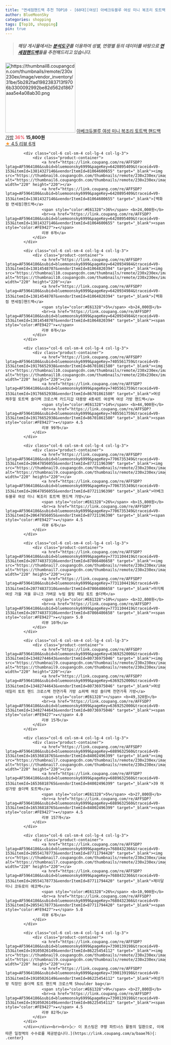 ```yaml
---
title: "면세점핸드백 추천 TOP10 - [60대][여성] 아베크듀블루 여성 미니 복조리 토트백 핸드백 가방"
author: BlueMoonSky
categories: shopping
tags: [Top10, shopping]
pin: true
---
```


> ##### 해당 게시물에서는 [**분석도구**](https://itemscout.io/)를 이용하여 **성별**, **연령별** 등의 데이터를 바탕으로 [**면세점핸드백**](https://link.coupang.com/a/baae76)들을 추천해드리고 있습니다.
<div class="container"><div class="row">
            <div class="col-6 col-sm-4 col-lg-4 col-lg-3">
                <div class="product-container">
                    <a href="https://link.coupang.com/re/AFFSDP?lptag=AF5964186&subid=bluemoonsky6999&pageKey=7706735349&traceid=V0-153&itemId=20647856058&vendorItemId=87721196406" target="_blank"><img src="https://thumbnail8.coupangcdn.com/thumbnails/remote/230x230ex/image/vendor_inventory/31be/5b282fad1982383713f9706b3300092992be82d562d1867aaa5e4a08ab30.png" alt="https://thumbnail8.coupangcdn.com/thumbnails/remote/230x230ex/image/vendor_inventory/31be/5b282fad1982383713f9706b3300092992be82d562d1867aaa5e4a08ab30.png" width="220" height="220"></a>
                    <a href="https://link.coupang.com/re/AFFSDP?lptag=AF5964186&subid=bluemoonsky6999&pageKey=7706735349&traceid=V0-153&itemId=20647856058&vendorItemId=87721196406" target="_blank">아베크듀블루 여성 미니 복조리 토트백 핸드백 가방</a>
                    <span style="color:#E61328">36%</span> <b>15,800원</b>
                    <br><a href="https://link.coupang.com/re/AFFSDP?lptag=AF5964186&subid=bluemoonsky6999&pageKey=7706735349&traceid=V0-153&itemId=20647856058&vendorItemId=87721196406" target="_blank"><span style="color:#FE9427">★</span> 4.5
                    리뷰 6개</a>
                </div>
            </div>
            
            <div class="col-6 col-sm-4 col-lg-4 col-lg-3">
                <div class="product-container">
                    <a href="https://link.coupang.com/re/AFFSDP?lptag=AF5964186&subid=bluemoonsky6999&pageKey=6420895409&traceid=V0-153&itemId=13814327146&vendorItemId=81064600655" target="_blank"><img src="https://thumbnail6.coupangcdn.com/thumbnails/remote/230x230ex/image/vendor_inventory/d358/077944869b6b1c1e416811eb97ee38ad1377212494c966321c4ea9feb171.jpg" alt="https://thumbnail6.coupangcdn.com/thumbnails/remote/230x230ex/image/vendor_inventory/d358/077944869b6b1c1e416811eb97ee38ad1377212494c966321c4ea9feb171.jpg" width="220" height="220"></a>
                    <a href="https://link.coupang.com/re/AFFSDP?lptag=AF5964186&subid=bluemoonsky6999&pageKey=6420895409&traceid=V0-153&itemId=13814327146&vendorItemId=81064600655" target="_blank">[백화점 면세점]핸드백</a>
                    <span style="color:#E61328">36%</span> <b>24,000원</b>
                    <br><a href="https://link.coupang.com/re/AFFSDP?lptag=AF5964186&subid=bluemoonsky6999&pageKey=6420895409&traceid=V0-153&itemId=13814327146&vendorItemId=81064600655" target="_blank"><span style="color:#FE9427">★</span> 
                    리뷰 0개</a>
                </div>
            </div>
            
            <div class="col-6 col-sm-4 col-lg-4 col-lg-3">
                <div class="product-container">
                    <a href="https://link.coupang.com/re/AFFSDP?lptag=AF5964186&subid=bluemoonsky6999&pageKey=6420934984&traceid=V0-153&itemId=13814548707&vendorItemId=81064820394" target="_blank"><img src="https://thumbnail10.coupangcdn.com/thumbnails/remote/230x230ex/image/vendor_inventory/d13a/daae07240d5e820b482ef34f4c1dcd7a0b5442e78ade44593199b5dd4912.jpg" alt="https://thumbnail10.coupangcdn.com/thumbnails/remote/230x230ex/image/vendor_inventory/d13a/daae07240d5e820b482ef34f4c1dcd7a0b5442e78ade44593199b5dd4912.jpg" width="220" height="220"></a>
                    <a href="https://link.coupang.com/re/AFFSDP?lptag=AF5964186&subid=bluemoonsky6999&pageKey=6420934984&traceid=V0-153&itemId=13814548707&vendorItemId=81064820394" target="_blank">[백화점 면세점]핸드백</a>
                    <span style="color:#E61328">5%</span> <b>24,000원</b>
                    <br><a href="https://link.coupang.com/re/AFFSDP?lptag=AF5964186&subid=bluemoonsky6999&pageKey=6420934984&traceid=V0-153&itemId=13814548707&vendorItemId=81064820394" target="_blank"><span style="color:#FE9427">★</span> 
                    리뷰 0개</a>
                </div>
            </div>
            
            <div class="col-6 col-sm-4 col-lg-4 col-lg-3">
                <div class="product-container">
                    <a href="https://link.coupang.com/re/AFFSDP?lptag=AF5964186&subid=bluemoonsky6999&pageKey=7405561759&traceid=V0-153&itemId=19176652938&vendorItemId=86701861580" target="_blank"><img src="https://thumbnail10.coupangcdn.com/thumbnails/remote/230x230ex/image/vendor_inventory/9709/20c7e419ffadea1e0341b211600c947baf4dc4275096d5be5e225cba9393.jpg" alt="https://thumbnail10.coupangcdn.com/thumbnails/remote/230x230ex/image/vendor_inventory/9709/20c7e419ffadea1e0341b211600c947baf4dc4275096d5be5e225cba9393.jpg" width="220" height="220"></a>
                    <a href="https://link.coupang.com/re/AFFSDP?lptag=AF5964186&subid=bluemoonsky6999&pageKey=7405561759&traceid=V0-153&itemId=19176652938&vendorItemId=86701861580" target="_blank">여성 캐주얼 토트백 숄더백 크로스백 카드지갑 대용량 4종세트 여성백 여성 가방 핸드백</a>
                    <span style="color:#E61328">14%</span> <b>44,900원</b>
                    <br><a href="https://link.coupang.com/re/AFFSDP?lptag=AF5964186&subid=bluemoonsky6999&pageKey=7405561759&traceid=V0-153&itemId=19176652938&vendorItemId=86701861580" target="_blank"><span style="color:#FE9427">★</span> 4.5
                    리뷰 99개</a>
                </div>
            </div>
            
            <div class="col-6 col-sm-4 col-lg-4 col-lg-3">
                <div class="product-container">
                    <a href="https://link.coupang.com/re/AFFSDP?lptag=AF5964186&subid=bluemoonsky6999&pageKey=7706735349&traceid=V0-153&itemId=20647856055&vendorItemId=87721196390" target="_blank"><img src="https://thumbnail9.coupangcdn.com/thumbnails/remote/230x230ex/image/vendor_inventory/f217/740fe4652f63d8c74fec64c18b9b6d283ef729f2a1a1b08ea6fc9d203bc0.png" alt="https://thumbnail9.coupangcdn.com/thumbnails/remote/230x230ex/image/vendor_inventory/f217/740fe4652f63d8c74fec64c18b9b6d283ef729f2a1a1b08ea6fc9d203bc0.png" width="220" height="220"></a>
                    <a href="https://link.coupang.com/re/AFFSDP?lptag=AF5964186&subid=bluemoonsky6999&pageKey=7706735349&traceid=V0-153&itemId=20647856055&vendorItemId=87721196390" target="_blank">아베크듀블루 여성 미니 복조리 토트백 핸드백 가방</a>
                    <span style="color:#E61328">26%</span> <b>15,800원</b>
                    <br><a href="https://link.coupang.com/re/AFFSDP?lptag=AF5964186&subid=bluemoonsky6999&pageKey=7706735349&traceid=V0-153&itemId=20647856055&vendorItemId=87721196390" target="_blank"><span style="color:#FE9427">★</span> 4.5
                    리뷰 6개</a>
                </div>
            </div>
            
            <div class="col-6 col-sm-4 col-lg-4 col-lg-3">
                <div class="product-container">
                    <a href="https://link.coupang.com/re/AFFSDP?lptag=AF5964186&subid=bluemoonsky6999&pageKey=7731104419&traceid=V0-153&itemId=20774837310&vendorItemId=87866486658" target="_blank"><img src="https://thumbnail7.coupangcdn.com/thumbnails/remote/230x230ex/image/vendor_inventory/bce0/1d545bf137c3e5068471380b877168d982ffb5f58739c31052088cf75b2e.png" alt="https://thumbnail7.coupangcdn.com/thumbnails/remote/230x230ex/image/vendor_inventory/bce0/1d545bf137c3e5068471380b877168d982ffb5f58739c31052088cf75b2e.png" width="220" height="220"></a>
                    <a href="https://link.coupang.com/re/AFFSDP?lptag=AF5964186&subid=bluemoonsky6999&pageKey=7731104419&traceid=V0-153&itemId=20774837310&vendorItemId=87866486658" target="_blank">마지페 여성 가을 겨울 유니크 가벼운 누빔 퀄팅 패딩 토트 숄더백</a>
                    <span style="color:#E61328">10%</span> <b>32,800원</b>
                    <br><a href="https://link.coupang.com/re/AFFSDP?lptag=AF5964186&subid=bluemoonsky6999&pageKey=7731104419&traceid=V0-153&itemId=20774837310&vendorItemId=87866486658" target="_blank"><span style="color:#FE9427">★</span> 5.0
                    리뷰 10개</a>
                </div>
            </div>
            
            <div class="col-6 col-sm-4 col-lg-4 col-lg-3">
                <div class="product-container">
                    <a href="https://link.coupang.com/re/AFFSDP?lptag=AF5964186&subid=bluemoonsky6999&pageKey=6369252000&traceid=V0-153&itemId=13482744643&vendorItemId=80736975046" target="_blank"><img src="https://thumbnail9.coupangcdn.com/thumbnails/remote/230x230ex/image/vendor_inventory/8df4/9d2059016afc45a3f9307c6b297a66a8912764d135ee95a8707bf11e2c2b.jpg" alt="https://thumbnail9.coupangcdn.com/thumbnails/remote/230x230ex/image/vendor_inventory/8df4/9d2059016afc45a3f9307c6b297a66a8912764d135ee95a8707bf11e2c2b.jpg" width="220" height="220"></a>
                    <a href="https://link.coupang.com/re/AFFSDP?lptag=AF5964186&subid=bluemoonsky6999&pageKey=6369252000&traceid=V0-153&itemId=13482744643&vendorItemId=80736975046" target="_blank">여성 데일리 토트 핸드 크로스백 천연가죽 가방 쇼퍼백 여성 숄더백 천연가죽 가방</a>
                    <span style="color:#E61328"></span> <b>49,320원</b>
                    <br><a href="https://link.coupang.com/re/AFFSDP?lptag=AF5964186&subid=bluemoonsky6999&pageKey=6369252000&traceid=V0-153&itemId=13482744643&vendorItemId=80736975046" target="_blank"><span style="color:#FE9427">★</span> 4.0
                    리뷰 15개</a>
                </div>
            </div>
            
            <div class="col-6 col-sm-4 col-lg-4 col-lg-3">
                <div class="product-container">
                    <a href="https://link.coupang.com/re/AFFSDP?lptag=AF5964186&subid=bluemoonsky6999&pageKey=6889632560&traceid=V0-153&itemId=16536818765&vendorItemId=84002496399" target="_blank"><img src="https://thumbnail7.coupangcdn.com/thumbnails/remote/230x230ex/image/vendor_inventory/2f22/8eb720def87ed51d7e6f24f8d182ff59dc3e2819bbf1e7a6fd87e5e92602.png" alt="https://thumbnail7.coupangcdn.com/thumbnails/remote/230x230ex/image/vendor_inventory/2f22/8eb720def87ed51d7e6f24f8d182ff59dc3e2819bbf1e7a6fd87e5e92602.png" width="220" height="220"></a>
                    <a href="https://link.coupang.com/re/AFFSDP?lptag=AF5964186&subid=bluemoonsky6999&pageKey=6889632560&traceid=V0-153&itemId=16536818765&vendorItemId=84002496399" target="_blank">39 여성가방 숄더백 토트백</a>
                    <span style="color:#E61328">5%</span> <b>27,800원</b>
                    <br><a href="https://link.coupang.com/re/AFFSDP?lptag=AF5964186&subid=bluemoonsky6999&pageKey=6889632560&traceid=V0-153&itemId=16536818765&vendorItemId=84002496399" target="_blank"><span style="color:#FE9427">★</span> 4.5
                    리뷰 157개</a>
                </div>
            </div>
            
            <div class="col-6 col-sm-4 col-lg-4 col-lg-3">
                <div class="product-container">
                    <a href="https://link.coupang.com/re/AFFSDP?lptag=AF5964186&subid=bluemoonsky6999&pageKey=7688432366&traceid=V0-153&itemId=20554178773&vendorItemId=87711794420" target="_blank"><img src="https://thumbnail7.coupangcdn.com/thumbnails/remote/230x230ex/image/vendor_inventory/5892/2111b92859d0084b1f0b20fd4c2d919905179b9f8085b2d8f6d0740bc30e.jpg" alt="https://thumbnail7.coupangcdn.com/thumbnails/remote/230x230ex/image/vendor_inventory/5892/2111b92859d0084b1f0b20fd4c2d919905179b9f8085b2d8f6d0740bc30e.jpg" width="220" height="220"></a>
                    <a href="https://link.coupang.com/re/AFFSDP?lptag=AF5964186&subid=bluemoonsky6999&pageKey=7688432366&traceid=V0-153&itemId=20554178773&vendorItemId=87711794420" target="_blank">제이달 미니 코듀로이 에코백</a>
                    <span style="color:#E61328">26%</span> <b>10,900원</b>
                    <br><a href="https://link.coupang.com/re/AFFSDP?lptag=AF5964186&subid=bluemoonsky6999&pageKey=7688432366&traceid=V0-153&itemId=20554178773&vendorItemId=87711794420" target="_blank"><span style="color:#FE9427">★</span> 5.0
                    리뷰 6개</a>
                </div>
            </div>
            
            <div class="col-6 col-sm-4 col-lg-4 col-lg-3">
                <div class="product-container">
                    <a href="https://link.coupang.com/re/AFFSDP?lptag=AF5964186&subid=bluemoonsky6999&pageKey=7390139198&traceid=V0-153&itemId=19105026149&vendorItemId=86225454112" target="_blank"><img src="https://thumbnail9.coupangcdn.com/thumbnails/remote/230x230ex/image/vendor_inventory/3fab/dcaebb2b09754bfe7a4162fa173edca0836150a4c6eaf9578b380dc89bf0.jpg" alt="https://thumbnail9.coupangcdn.com/thumbnails/remote/230x230ex/image/vendor_inventory/3fab/dcaebb2b09754bfe7a4162fa173edca0836150a4c6eaf9578b380dc89bf0.jpg" width="220" height="220"></a>
                    <a href="https://link.coupang.com/re/AFFSDP?lptag=AF5964186&subid=bluemoonsky6999&pageKey=7390139198&traceid=V0-153&itemId=19105026149&vendorItemId=86225454112" target="_blank">여성가방 직장인 숄더백 토트 핸드백 크로스백 Shoulder bag</a>
                    <span style="color:#E61328">9%</span> <b>27,800원</b>
                    <br><a href="https://link.coupang.com/re/AFFSDP?lptag=AF5964186&subid=bluemoonsky6999&pageKey=7390139198&traceid=V0-153&itemId=19105026149&vendorItemId=86225454112" target="_blank"><span style="color:#FE9427">★</span> 4.5
                    리뷰 82개</a>
                </div>
            </div>
            </div></div><br><br>[👉 이 포스팅은 쿠팡 파트너스 활동의 일환으로, 이에 따른 일정액의 수수료를 제공받습니다.](https://link.coupang.com/a/baae76){: .center}